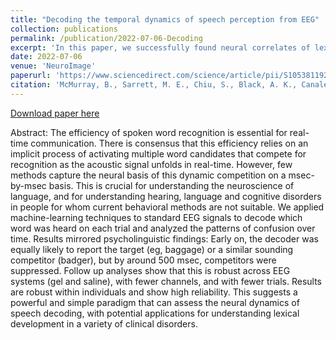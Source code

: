 ```yaml
---
title: "Decoding the temporal dynamics of speech perception from EEG"
collection: publications
permalink: /publication/2022-07-06-Decoding
excerpt: 'In this paper, we successfully found neural correlates of lexical competition from EEG and machine learning (supervised learning; SVM).'
date: 2022-07-06
venue: 'NeuroImage'
paperurl: 'https://www.sciencedirect.com/science/article/pii/S1053811922005730'
citation: 'McMurray, B., Sarrett, M. E., Chiu, S., Black, A. K., Canale, R., Wang, A., & Aslin, R. N. (2022). Decoding the temporal dynamics of speech perception from EEG.'
---
```


[Download paper here](https://www.sciencedirect.com/science/article/pii/S1053811922005730)

Abstract: The efficiency of spoken word recognition is essential for real-time communication. There is consensus that this efficiency relies on an implicit process of activating multiple word candidates that compete for recognition as the acoustic signal unfolds in real-time. However, few methods capture the neural basis of this dynamic competition on a msec-by-msec basis. This is crucial for understanding the neuroscience of language, and for understanding hearing, language and cognitive disorders in people for whom current behavioral methods are not suitable. We applied machine-learning techniques to standard EEG signals to decode which word was heard on each trial and analyzed the patterns of confusion over time. Results mirrored psycholinguistic findings: Early on, the decoder was equally likely to report the target (eg, baggage) or a similar sounding competitor (badger), but by around 500 msec, competitors were suppressed. Follow up analyses show that this is robust across EEG systems (gel and saline), with fewer channels, and with fewer trials. Results are robust within individuals and show high reliability. This suggests a powerful and simple paradigm that can assess the neural dynamics of speech decoding, with potential applications for understanding lexical development in a variety of clinical disorders.